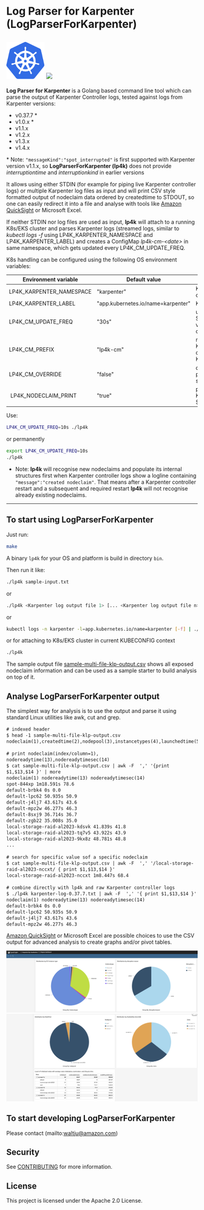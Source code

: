 # Log Parser for Karpenter (LogParserForKarpenter)

<img src="https://github.com/kubernetes/kubernetes/raw/master/logo/logo.png" width="100">  <img src="https://github.com/aws/karpenter-provider-aws/blob/main/website/static/banner.png" width="200">
----

**Log Parser for Karpenter** is a Golang based command line tool which can parse the output of Karpenter Controller logs, tested against logs from Karpenter versions:
* v0.37.7 \*
* v1.0.x \*
* v1.1.x
* v1.2.x
* v1.3.x
* v1.4.x

\* Note: `"messageKind":"spot_interrupted"` is first supported with Karpenter version v1.1.x, so **LogParserForKarpenter (lp4k)** does not provide *interruptiontime* and *interruptionkind* in earlier versions

It allows using either STDIN (for example for piping live Karpenter controller logs) or multiple Karpenter log files as input and will print CSV style formatted output of nodeclaim data ordered by createdtime to STDOUT, so one can easily redirect it into a file and analyse with tools like [Amazon QuickSight](https://docs.aws.amazon.com/quicksight/latest/user/welcome.html) or Microsoft Excel.

If neither STDIN nor log files are used as input, **lp4k** will attach to a running K8s/EKS cluster and parses Karpenter logs (streamed logs, similar to *kubectl logs -f* using LP4K_KARPENTER_NAMESPACE and LP4K_KARPENTER_LABEL) and creates a ConfigMap *lp4k-cm-\<date\>* in same namespace, which gets updated every LP4K_CM_UPDATE_FREQ.

K8s handling can be configured using the following OS environment variables:

| Environment variable      | Default value     | Description
| ------------- | ------------- | ------------- |
| LP4K_KARPENTER_NAMESPACE | "karpenter" | K8s namespace where Karpenter controller is running
| LP4K_KARPENTER_LABEL | "app.kubernetes.io/name=karpenter" | Karpenter controller K8s pod labels
| LP4K_CM_UPDATE_FREQ | "30s" | update frequency of ConfigMap and STDOUT if enabled (default), must be valid Go time.Duration string like "30s" or 2m30s"
| LP4K_CM_PREFIX | "lp4k-cm" | nodeclaim ConfigMap prefix, if KARPENTER_LP4K_CM_OVERRIDE=false or ConfigMap name, if KARPENTER_LP4K_CM_OVERRIDE=true
| LP4K_CM_OVERRIDE | "false" | determines, if ConfigMap will just use prefix and will be overriden upon every start of lp4k
| LP4K_NODECLAIM_PRINT | "true" | print nodeclaim information every KARPENTER_CM_UPDATE_FREQ to STDOUT

Use:
```bash
LP4K_CM_UPDATE_FREQ=10s ./lp4k
```
or permanently
```bash
export LP4K_CM_UPDATE_FREQ=10s
./lp4k
```
* Note: **lp4k** will recognise new nodeclaims and populate its internal structures first when Karpenter controller logs show a logline containing `"message":"created nodeclaim"`. That means after a Karpenter controller restart and a subsequent and required restart **lp4k** will not recognise already existing nodeclaims.

----

## To start using LogParserForKarpenter

Just run:
```bash
make
```
A binary `lp4k` for your OS and platform is build in directory `bin`.

Then run it like:
```bash
./lp4k sample-input.txt
```
or
```bash
./lp4k <Karpenter log output file 1> [... <Karpenter log output file n>]
```
or
```bash
kubectl logs -n karpenter -l=app.kubernetes.io/name=karpenter [-f] | ./lp4k
```
or for attaching to K8s/EKS cluster in current KUBECONFIG context
```bash
./lp4k
```
The sample output file [sample-multi-file-klp-output.csv](sample-multi-file-klp-output.csv) shows all exposed nodeclaim information and can be used as a sample starter to build analysis on top of it.

## Analyse LogParserForKarpenter output
The simplest way for analysis is to use the output and parse it using standard Linux utilities like awk, cut and grep.
```console
# indexed header
$ head -1 sample-multi-file-klp-output.csv 
nodeclaim(1),createdtime(2),nodepool(3),instancetypes(4),launchedtime(5),providerid(6),instancetype(7),zone(8),capacitytype(9),registeredtime(10),k8snodename(11),initializedtime(12),nodereadytime(13),nodereadytimesec(14),disruptiontime(15),disruptionreason(16),disruptiondecision(17),disruptednodecount(18),replacementnodecount(19),disruptedpodcount(20),annotationtime(21),annotation(22),tainttime(23),taint(24),interruptiontime(25),interruptionkind(26),deletedtime(27),nodeterminationtime(28),nodeterminationtimesec(29),nodelifecycletime(30),nodelifecycletimesec(31),initialized(32),deleted(33)

# print nodeclaim(index/column=1), nodereadytime(13),nodereadytimesec(14)
$ cat sample-multi-file-klp-output.csv | awk -F  ',' '{print $1,$13,$14 }' | more
nodeclaim(1) nodereadytime(13) nodereadytimesec(14)
spot-844xp 1m18.591s 78.6
default-brbk4 0s 0.0
default-lpc62 50.935s 50.9
default-j4lj7 43.617s 43.6
default-mpz2w 46.277s 46.3
default-8sxj9 36.714s 36.7
default-zgb22 35.008s 35.0
local-storage-raid-al2023-kdsvk 41.839s 41.8
local-storage-raid-al2023-tq7v5 43.922s 43.9
local-storage-raid-al2023-9kx8z 48.781s 48.8
...

# search for specific value sof a specific nodeclaim
$ cat sample-multi-file-klp-output.csv | awk -F  ',' '/local-storage-raid-al2023-nccxt/ { print $1,$13,$14 }'
local-storage-raid-al2023-nccxt 1m8.447s 68.4

# combine directly with lp4k and raw Karpenter controller logs
$ ./lp4k karpenter-log-0.37.7.txt | awk -F  ',' '{ print $1,$13,$14 }'
nodeclaim(1) nodereadytime(13) nodereadytimesec(14)
default-brbk4 0s 0.0
default-lpc62 50.935s 50.9
default-j4lj7 43.617s 43.6
default-mpz2w 46.277s 46.3
```
[Amazon QuickSight](https://docs.aws.amazon.com/quicksight/latest/user/welcome.html) or Microsoft Excel are possible choices to use the CSV output for advanced analysis to create graphs and/or pivot tables.

![Sample 1](Quicksight_sample_graph.png
 "Sample Quicksight graph")
![Sample 2](Quicksight_sample_pivot_table.png
 "Sample Quicksight pivot table")

## To start developing LogParserForKarpenter

Please contact (mailto:waltju@amazon.com)

## Security

See [CONTRIBUTING](CONTRIBUTING.md#security-issue-notifications) for more information.

## License

This project is licensed under the Apache 2.0 License.

